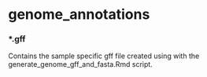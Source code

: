 # genome_annotations

### *.gff

Contains the sample specific gff file created using with the generate_genome_gff_and_fasta.Rmd script.
